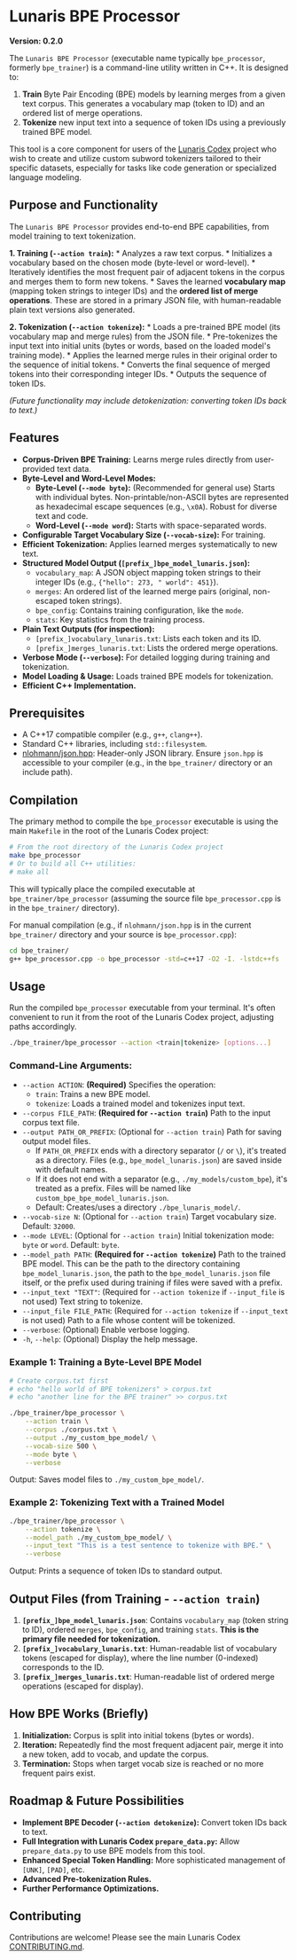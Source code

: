<!-- README for BPE Processor - Lunaris Codex -->
<!-- Last Updated: May 21, 2025 (Reflecting tokenization implementation) -->

# Lunaris BPE Processor

**Version: 0.2.0** 
<!-- Bump version due to significant new functionality (tokenization) -->

The `Lunaris BPE Processor` (executable name typically `bpe_processor`, formerly `bpe_trainer`) is a command-line utility written in C++. It is designed to:
1.  **Train** Byte Pair Encoding (BPE) models by learning merges from a given text corpus. This generates a vocabulary map (token to ID) and an ordered list of merge operations.
2.  **Tokenize** new input text into a sequence of token IDs using a previously trained BPE model.

This tool is a core component for users of the [Lunaris Codex](https://github.com/MeryylleA/lunariscodex) project who wish to create and utilize custom subword tokenizers tailored to their specific datasets, especially for tasks like code generation or specialized language modeling.

## Purpose and Functionality

The `Lunaris BPE Processor` provides end-to-end BPE capabilities, from model training to text tokenization.

**1. Training (`--action train`):**
    *   Analyzes a raw text corpus.
    *   Initializes a vocabulary based on the chosen mode (byte-level or word-level).
    *   Iteratively identifies the most frequent pair of adjacent tokens in the corpus and merges them to form new tokens.
    *   Saves the learned **vocabulary map** (mapping token strings to integer IDs) and the **ordered list of merge operations**. These are stored in a primary JSON file, with human-readable plain text versions also generated.

**2. Tokenization (`--action tokenize`):**
    *   Loads a pre-trained BPE model (its vocabulary map and merge rules) from the JSON file.
    *   Pre-tokenizes the input text into initial units (bytes or words, based on the loaded model's training mode).
    *   Applies the learned merge rules in their original order to the sequence of initial tokens.
    *   Converts the final sequence of merged tokens into their corresponding integer IDs.
    *   Outputs the sequence of token IDs.

*(Future functionality may include detokenization: converting token IDs back to text.)*

## Features

*   **Corpus-Driven BPE Training:** Learns merge rules directly from user-provided text data.
*   **Byte-Level and Word-Level Modes:**
    *   **Byte-Level (`--mode byte`):** (Recommended for general use) Starts with individual bytes. Non-printable/non-ASCII bytes are represented as hexadecimal escape sequences (e.g., `\x0A`). Robust for diverse text and code.
    *   **Word-Level (`--mode word`):** Starts with space-separated words.
*   **Configurable Target Vocabulary Size (`--vocab-size`):** For training.
*   **Efficient Tokenization:** Applies learned merges systematically to new text.
*   **Structured Model Output (`[prefix_]bpe_model_lunaris.json`):**
    *   `vocabulary_map`: A JSON object mapping token strings to their integer IDs (e.g., `{"hello": 273, " world": 451}`).
    *   `merges`: An ordered list of the learned merge pairs (original, non-escaped token strings).
    *   `bpe_config`: Contains training configuration, like the `mode`.
    *   `stats`: Key statistics from the training process.
*   **Plain Text Outputs (for inspection):**
    *   `[prefix_]vocabulary_lunaris.txt`: Lists each token and its ID.
    *   `[prefix_]merges_lunaris.txt`: Lists the ordered merge operations.
*   **Verbose Mode (`--verbose`):** For detailed logging during training and tokenization.
*   **Model Loading & Usage:** Loads trained BPE models for tokenization.
*   **Efficient C++ Implementation.**

## Prerequisites

*   A C++17 compatible compiler (e.g., `g++`, `clang++`).
*   Standard C++ libraries, including `std::filesystem`.
*   [nlohmann/json.hpp](https://github.com/nlohmann/json): Header-only JSON library. Ensure `json.hpp` is accessible to your compiler (e.g., in the `bpe_trainer/` directory or an include path).

## Compilation

The primary method to compile the `bpe_processor` executable is using the main `Makefile` in the root of the Lunaris Codex project:
```bash
# From the root directory of the Lunaris Codex project
make bpe_processor 
# Or to build all C++ utilities:
# make all
```
This will typically place the compiled executable at `bpe_trainer/bpe_processor` (assuming the source file `bpe_processor.cpp` is in the `bpe_trainer/` directory).

For manual compilation (e.g., if `nlohmann/json.hpp` is in the current `bpe_trainer/` directory and your source is `bpe_processor.cpp`):
```bash
cd bpe_trainer/ 
g++ bpe_processor.cpp -o bpe_processor -std=c++17 -O2 -I. -lstdc++fs
```

## Usage

Run the compiled `bpe_processor` executable from your terminal. It's often convenient to run it from the root of the Lunaris Codex project, adjusting paths accordingly.

```bash
./bpe_trainer/bpe_processor --action <train|tokenize> [options...]
```

### Command-Line Arguments:

*   `--action ACTION`: **(Required)** Specifies the operation:
    *   `train`: Trains a new BPE model.
    *   `tokenize`: Loads a trained model and tokenizes input text.
*   `--corpus FILE_PATH`: **(Required for `--action train`)** Path to the input corpus text file.
*   `--output PATH_OR_PREFIX`: (Optional for `--action train`) Path for saving output model files.
    *   If `PATH_OR_PREFIX` ends with a directory separator (`/` or `\`), it's treated as a directory. Files (e.g., `bpe_model_lunaris.json`) are saved inside with default names.
    *   If it does not end with a separator (e.g., `./my_models/custom_bpe`), it's treated as a prefix. Files will be named like `custom_bpe_bpe_model_lunaris.json`.
    *   Default: Creates/uses a directory `./bpe_lunaris_model/`.
*   `--vocab-size N`: (Optional for `--action train`) Target vocabulary size. Default: `32000`.
*   `--mode LEVEL`: (Optional for `--action train`) Initial tokenization mode: `byte` or `word`. Default: `byte`.
*   `--model_path PATH`: **(Required for `--action tokenize`)** Path to the trained BPE model. This can be the path to the directory containing `bpe_model_lunaris.json`, the path to the `bpe_model_lunaris.json` file itself, or the prefix used during training if files were saved with a prefix.
*   `--input_text "TEXT"`: (Required for `--action tokenize` if `--input_file` is not used) Text string to tokenize.
*   `--input_file FILE_PATH`: (Required for `--action tokenize` if `--input_text` is not used) Path to a file whose content will be tokenized.
*   `--verbose`: (Optional) Enable verbose logging.
*   `-h`, `--help`: (Optional) Display the help message.

### Example 1: Training a Byte-Level BPE Model

```bash
# Create corpus.txt first
# echo "hello world of BPE tokenizers" > corpus.txt
# echo "another line for the BPE trainer" >> corpus.txt

./bpe_trainer/bpe_processor \
    --action train \
    --corpus ./corpus.txt \
    --output ./my_custom_bpe_model/ \
    --vocab-size 500 \
    --mode byte \
    --verbose
```
Output: Saves model files to `./my_custom_bpe_model/`.

### Example 2: Tokenizing Text with a Trained Model

```bash
./bpe_trainer/bpe_processor \
    --action tokenize \
    --model_path ./my_custom_bpe_model/ \
    --input_text "This is a test sentence to tokenize with BPE." \
    --verbose
```
Output: Prints a sequence of token IDs to standard output.

## Output Files (from Training - `--action train`)

1.  **`[prefix_]bpe_model_lunaris.json`**: Contains `vocabulary_map` (token string to ID), ordered `merges`, `bpe_config`, and training `stats`. **This is the primary file needed for tokenization.**
2.  **`[prefix_]vocabulary_lunaris.txt`**: Human-readable list of vocabulary tokens (escaped for display), where the line number (0-indexed) corresponds to the ID.
3.  **`[prefix_]merges_lunaris.txt`**: Human-readable list of ordered merge operations (escaped for display).

## How BPE Works (Briefly)

1.  **Initialization:** Corpus is split into initial tokens (bytes or words).
2.  **Iteration:** Repeatedly find the most frequent adjacent pair, merge it into a new token, add to vocab, and update the corpus.
3.  **Termination:** Stops when target vocab size is reached or no more frequent pairs exist.

## Roadmap & Future Possibilities

*   **Implement BPE Decoder (`--action detokenize`):** Convert token IDs back to text.
*   **Full Integration with Lunaris Codex `prepare_data.py`:** Allow `prepare_data.py` to use BPE models from this tool.
*   **Enhanced Special Token Handling:** More sophisticated management of `[UNK]`, `[PAD]`, etc.
*   **Advanced Pre-tokenization Rules.**
*   **Further Performance Optimizations.**

## Contributing
Contributions are welcome! Please see the main Lunaris Codex [CONTRIBUTING.md](https://github.com/MeryylleA/lunariscodex/blob/main/CONTRIBUTING.md).
